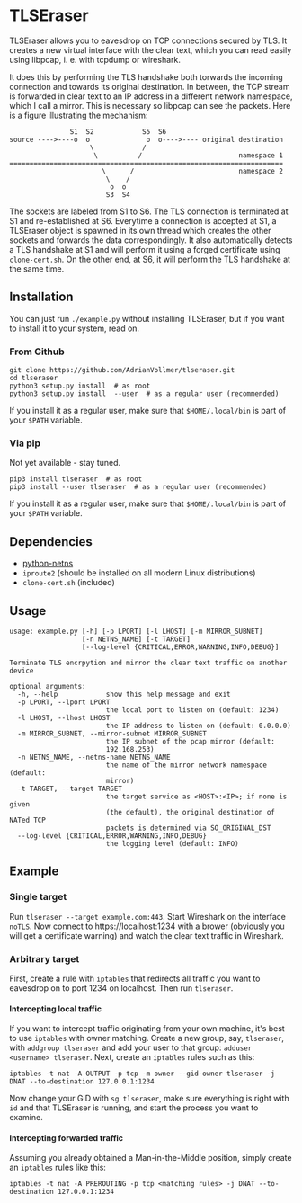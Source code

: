 TLSEraser
=========

TLSEraser allows you to eavesdrop on TCP connections secured by TLS. It
creates a new virtual interface with the clear text, which you can read
easily using libpcap, i. e. with tcpdump or wireshark.

It does this by performing the TLS handshake both torwards the incoming
connection and towards its original destination. In between, the TCP stream
is forwarded in clear text to an IP address in a different network
namespace, which I call a mirror. This is necessary so libpcap can see the
packets. Here is a figure illustrating the mechanism:

```
               S1  S2            S5  S6
source ---->----o  o              o  o---->---- original destination
                    \            /
                     \          /                        namespace 1
====================================================================
                       \      /                          namespace 2
                        \    /
                         o  o
                        S3  S4
```

The sockets are labeled from S1 to S6. The TLS connection is terminated at
S1 and re-established at S6. Everytime a connection is accepted at S1, a
TLSEraser object is spawned in its own thread which creates the other
sockets and forwards the data correspondingly. It also automatically detects
a TLS handshake at S1 and will perform it using a forged certificate using
`clone-cert.sh`. On the other end, at S6, it will perform the TLS handshake
at the same time.

Installation
------------

You can just run `./example.py` without installing TLSEraser, but if you
want to install it to your system, read on.

### From Github

```
git clone https://github.com/AdrianVollmer/tlseraser.git
cd tlseraser
python3 setup.py install  # as root
python3 setup.py install  --user  # as a regular user (recommended)
```

If you install it as a regular user, make sure that `$HOME/.local/bin` is
part of your `$PATH` variable.

### Via pip

Not yet available - stay tuned.

```
pip3 install tlseraser  # as root
pip3 install --user tlseraser  # as a regular user (recommended)
```

If you install it as a regular user, make sure that `$HOME/.local/bin` is
part of your `$PATH` variable.

Dependencies
------------

* [python-netns](https://github.com/larsks/python-netns)
* `iproute2` (should be installed on all modern Linux distributions)
* `clone-cert.sh` (included)

Usage
-----

```
usage: example.py [-h] [-p LPORT] [-l LHOST] [-m MIRROR_SUBNET]
                  [-n NETNS_NAME] [-t TARGET]
                  [--log-level {CRITICAL,ERROR,WARNING,INFO,DEBUG}]

Terminate TLS encrpytion and mirror the clear text traffic on another device

optional arguments:
  -h, --help            show this help message and exit
  -p LPORT, --lport LPORT
                        the local port to listen on (default: 1234)
  -l LHOST, --lhost LHOST
                        the IP address to listen on (default: 0.0.0.0)
  -m MIRROR_SUBNET, --mirror-subnet MIRROR_SUBNET
                        the IP subnet of the pcap mirror (default:
                        192.168.253)
  -n NETNS_NAME, --netns-name NETNS_NAME
                        the name of the mirror network namespace (default:
                        mirror)
  -t TARGET, --target TARGET
                        the target service as <HOST>:<IP>; if none is given
                        (the default), the original destination of NATed TCP
                        packets is determined via SO_ORIGINAL_DST
  --log-level {CRITICAL,ERROR,WARNING,INFO,DEBUG}
                        the logging level (default: INFO)
```

Example
-------

### Single target

Run `tlseraser --target example.com:443`. Start Wireshark on the interface
`noTLS`. Now connect to https://localhost:1234 with a brower (obviously you
will get a certificate warning) and watch the clear text traffic in
Wireshark.

### Arbitrary target

First, create a rule with `iptables` that redirects all traffic you want to
eavesdrop on to port 1234 on localhost. Then run `tlseraser`.

#### Intercepting local traffic

If you want to intercept traffic originating from your own machine, it's
best to use `iptables` with owner matching. Create a new group, say,
`tlseraser`, with `addgroup tlseraser` and add your user to that group:
`adduser <username> tlseraser`.  Next, create an `iptables` rules such as
this:

```
iptables -t nat -A OUTPUT -p tcp -m owner --gid-owner tlseraser -j DNAT --to-destination 127.0.0.1:1234
```

Now change your GID with `sg tlseraser`, make sure everything is right with
`id` and that TLSEraser is running, and start the process you want to examine.


#### Intercepting forwarded traffic

Assuming you already obtained a Man-in-the-Middle position, simply create an
`iptables` rules like this:

```
iptables -t nat -A PREROUTING -p tcp <matching rules> -j DNAT --to-destination 127.0.0.1:1234
```
